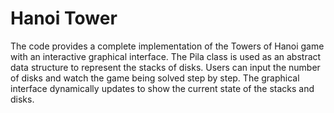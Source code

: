 # Hanoi Tower
 The code provides a complete implementation of the Towers of Hanoi game with an interactive graphical interface. The Pila class is used as an abstract data structure to represent the stacks of disks. Users can input the number of disks and watch the game being solved step by step. The graphical interface dynamically updates to show the current state of the stacks and disks.
